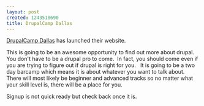 ```yaml
--- 
layout: post
created: 1243518690
title: DrupalCamp Dallas
---
```

<p><a href="http://www.drupalcampdallas.org">DrupalCamp Dallas</a> has launched their website.</p>
<p>This is going to be an awesome opportunity to find out more about drupal.  You don't have to be a drupal pro to come.  In fact, you should come even if you are trying to figure out if drupal is right for you.   It is going to be a two day barcamp which means it is about whatever you want to talk about.  There will most likely be beginner and advanced tracks so no matter what your skill level is, there will be a place for you.</p>
<p>Signup is not quick ready but check back once it is.</p>
